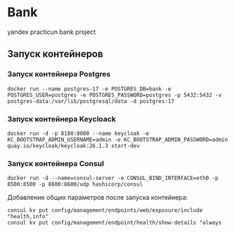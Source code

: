 # Bank

yandex practicun bank project

## Запуск контейнеров  
### Запуск контейнера Postgres  
```
docker run --name postgres-17 -e POSTGRES_DB=bank -e POSTGRES_USER=postgres -e POSTGRES_PASSWORD=postgres -p 5432:5432 -v postgres-data:/var/lib/postgresql/data -d postgres:17
```

### Запуск контейнера Keycloack

```
docker run -d -p 8180:8080 --name keycloak -e KC_BOOTSTRAP_ADMIN_USERNAME=admin -e KC_BOOTSTRAP_ADMIN_PASSWORD=admin quay.io/keycloak/keycloak:26.1.3 start-dev 
```

### Запуск контейнера Consul
```
docker run -d --name=consul-server -e CONSUL_BIND_INTERFACE=eth0 -p 8500:8500 -p 8600:8600/udp hashicorp/consul
```
Добавление общих параметров после запуска контейнера:
```
consul kv put config/management/endpoints/web/exposure/include "health,info"
consul kv put config/management/endpoint/health/show-details "always
```

